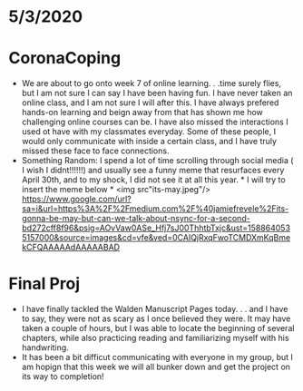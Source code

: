 # 5/3/2020

# CoronaCoping 
- We are about to go onto week 7 of online learning. . .time surely flies, but I am not sure I can say I have been having fun. I have never taken an online class, and I am not sure I will after this. I have always prefered hands-on learning and beign away from that has shown me how challenging online courses can be. I have also missed the interactions I used ot have with my classmates everyday. Some of these people, I would only communicate with inside a certain class, and I have truly missed these face to face connections. 
- Something Random: I spend a lot of time scrolling through social media ( I wish I didnt!!!!!!) and usually see a funny meme that resurfaces every April 30th, and to my shock, I did not see it at all this year. * I will try to insert the meme below * 
<img src"its-may.jpeg"/> 
https://www.google.com/url?sa=i&url=https%3A%2F%2Fmedium.com%2F%40jamiefrevele%2Fits-gonna-be-may-but-can-we-talk-about-nsync-for-a-second-bd272cff8f96&psig=AOvVaw0ASe_Hfj7sJ00ThhtbTxjc&ust=1588640535157000&source=images&cd=vfe&ved=0CAIQjRxqFwoTCMDXmKqBmekCFQAAAAAdAAAAABAD 



# Final Proj
- I have finally tackled the Walden Manuscript Pages today. . . and I have to say, they were not as scary as I once believed they were. It may have taken a couple of hours, but I was able to locate the beginning of several chapters, while also practicing reading and familiarizing myself with his handwriting. 
- It has been a bit difficut communicating with everyone in my group, but I am hopign that this week we will all bunker down and get the project on its way to completion! 
